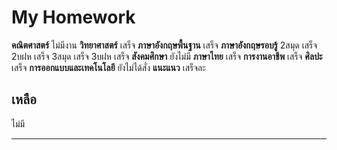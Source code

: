 # My Homework
**คณิตศาสตร์**
ไม่มีงาน
**วิทยาศาสตร์**
เสร็จ
**ภาษาอังกฤษพื้นฐาน**
เสร็จ
**ภาษาอังกฤษรอบรู้**
2สมุด เสร็จ
2บฝห เสร็จ
3สมุด เสร็จ
3บฝห เสร็จ
**สังคมศึกษา**
ยังไม่มี
**ภาษาไทย**
เสร็จ
**การงานอาชีพ**
เสร็จ
**ศิลปะ**
เสร็จ
**การออกแบบและเทคโนโลยี**
ยังไม่ได้สั่ง
**แนะแนว**
เสร็จละ
## เหลือ
ไม่มี
****
